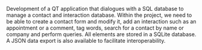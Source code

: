 Development of a QT application that dialogues with a SQL database to manage a contact and interaction database. Within the project, we need to be able to create a contact form and modify it, add an interaction such as an appointment or a comment, tag words, search for a contact by name or company and perform queries. All elements are stored in a SQLite database. A JSON data export is also available to facilitate interoperability.
